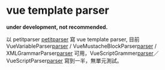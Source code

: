 # vue template parser
__under development, not recommended.__

以 petitparser [petitparser] 寫 vue template parser, 目前 VueVariableParser[parser] / VueMustacheBlockParser[parser] / XMLGrammarParser[parser] 可用，VueScriptGrammer[parser]／VueScriptParser[parser] 寫到一半，無單元測試。


[petitparser]: https://pub.dev/packages/petitparser
[parser]: /lib/vue_template/ast.vue.template.parser.dart